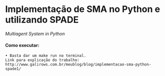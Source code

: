 # Implementação de SMA no Python e utilizando SPADE
_Multiagent System in Python_
 
#### Como executar:
 
    • Basta dar um make run no terminal.
    Link para explicação do trabalho: http://www.galirows.com.br/meublog/blog/implementacao-sma-python-spade1/

